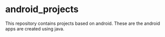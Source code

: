 # android_projects
This repository contains projects based on android. These are the android apps are created using java.